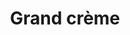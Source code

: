 ---
title: "Grand crème"
description: "Qualité supérieure"
price: "2.50"
image: "capuccino.webp"
---
